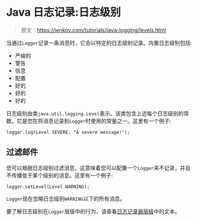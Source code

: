 # Java 日志记录:日志级别

> 原文：<https://jenkov.com/tutorials/java-logging/levels.html>

当通过`Logger`记录一条消息时，它会以特定的日志级别记录。内置日志级别包括:

*   严峻的
*   警告
*   信息
*   配置
*   好的
*   好的
*   好的

日志级别由类`java.util.logging.Level`表示。该类包含上述每个日志级别的常数。它是您在将消息记录到`Logger`时使用的常量之一。这里有一个例子:

```
logger.log(Level.SEVERE, "A severe message!");

```

## 过滤邮件

您可以根据日志级别过滤消息，这意味着您可以配置一个`Logger`来不记录，并且不传播低于某个级别的消息。这里有一个例子:

```
logger.setLevel(Level.WARNING);

```

`Logger`现在忽略日志级别`WARNING`以下的所有消息。

要了解日志级别在`Logger`层级中的行为，请查看[日志记录器层级](logger-hierarchy.html)中的文本。